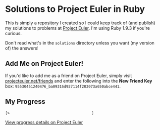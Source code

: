 # Solutions to Project Euler in Ruby

This is simply a repository I created so I could keep track of (and publish) my solutions to problems at [Project Euler](http://projecteuler.net/). I'm using Ruby 1.9.3 if you're curious.

Don't read what's in the `solutions` directory unless you want (my version of) the answers!

## Add Me on Project Euler!

If you'd like to add me as a friend on Project Euler, simply visit [projecteuler.net/friends](http://projecteuler.net/friends) and enter the following into the **New Friend Key** box: `95530451240476_ba09316d927114f203073a650abce441`.

## My Progress

    [>                                     ]

[View progress details on Project Euler](http://projecteuler.net/progress=Kerrick)

